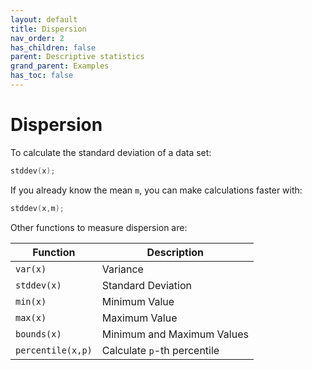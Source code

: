 ```yaml
---
layout: default
title: Dispersion
nav_order: 2
has_children: false
parent: Descriptive statistics
grand_parent: Examples
has_toc: false
---
```

# Dispersion

To calculate the standard deviation of a data set:

```cpp
stddev(x);
```

If you already know the mean `m`, you can make calculations faster with:

```cpp
stddev(x,m);
```

Other functions to measure dispersion are:

|Function      | Description     |
|--------------|-----------------|
| `var(x)`       | Variance  |
| `stddev(x)`       | Standard Deviation  |
| `min(x)`     | Minimum Value |
| `max(x)`     | Maximum Value  |
| `bounds(x)`     | Minimum and Maximum Values  |
| `percentile(x,p)`       | Calculate `p`-th percentile  |




<!-- Generated with mdsplit: https://github.com/alandefreitas/mdsplit -->
